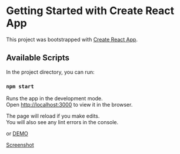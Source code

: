 # Getting Started with Create React App

This project was bootstrapped with [Create React App](https://github.com/facebook/create-react-app).

## Available Scripts

In the project directory, you can run:

### `npm start`

Runs the app in the development mode.\
Open [http://localhost:3000](http://localhost:3000) to view it in the browser.

The page will reload if you make edits.\
You will also see any lint errors in the console.

or [DEMO](https://codesandbox.io/p/github/Me5uT/Shipping-Time-Calculator/draft/laughing-kowalevski?file=%2Fsrc%2FApp.tsx)

[Screenshot](Screen.png)
